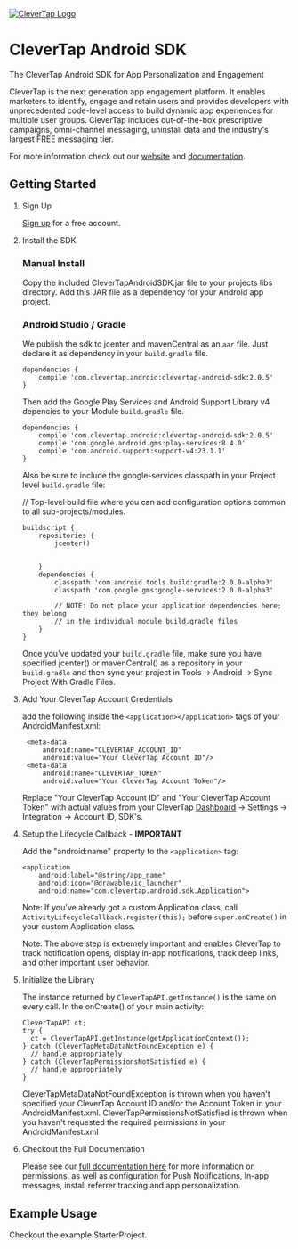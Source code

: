 [![CleverTap Logo](http://staging.support.wizrocket.com.s3-website-eu-west-1.amazonaws.com/images/CleverTap_logo.png)](http:www.clevertap.com)

# CleverTap Android SDK  

The CleverTap Android SDK for App Personalization and Engagement  

CleverTap is the next generation app engagement platform. It enables marketers to identify, engage and retain users and provides developers with unprecedented code-level access to build dynamic app experiences for multiple user groups. CleverTap includes out-of-the-box prescriptive campaigns, omni-channel messaging, uninstall data and the industry's largest FREE messaging tier.

For more information check out our [website](https://clevertap.com "CleverTap") and [documentation](http://support.clevertap.com "CleverTap Technical Documentation").

## Getting Started

1. Sign Up

    [Sign up](https://clevertap.com/sign-up) for a free account.  

2.  Install the SDK

    ### Manual Install

    Copy the included CleverTapAndroidSDK.jar file to your projects libs directory. Add this JAR file as a dependency for your Android app project.

    ### Android Studio / Gradle

    We publish the sdk to jcenter and mavenCentral as an `aar` file. Just declare it as dependency in your `build.gradle` file.

        dependencies {
            compile 'com.clevertap.android:clevertap-android-sdk:2.0.5'
        }

    Then add the Google Play Services and Android Support Library v4 depencies to your Module `build.gradle` file.     

        dependencies {
            compile 'com.clevertap.android:clevertap-android-sdk:2.0.5'
            compile 'com.google.android.gms:play-services:8.4.0'
            compile 'com.android.support:support-v4:23.1.1'
        }

    Also be sure to include the google-services classpath in your Project level `build.gradle` file:


       // Top-level build file where you can add configuration options common to all sub-projects/modules.  

        buildscript {
            repositories {
                jcenter()


            }
            dependencies {
                classpath 'com.android.tools.build:gradle:2.0.0-alpha3'
                classpath 'com.google.gms:google-services:2.0.0-alpha3'

                // NOTE: Do not place your application dependencies here; they belong
                // in the individual module build.gradle files
            }
        } 

    Once you've updated your `build.gradle` file, make sure you have specified jcenter() or mavenCentral() as a repository in your `build.gradle` and then sync your project in Tools -> Android -> Sync Project With Gradle Files.

3. Add Your CleverTap Account Credentials

    add the following inside the `<application></application>` tags of your AndroidManifest.xml:  
    
        <meta-data  
            android:name="CLEVERTAP_ACCOUNT_ID"  
            android:value="Your CleverTap Account ID"/>  
        <meta-data  
            android:name="CLEVERTAP_TOKEN"  
            android:value="Your CleverTap Account Token"/>

    Replace "Your CleverTap Account ID" and "Your CleverTap Account Token" with actual values from your CleverTap [Dashboard](https://dashboard.clevertap.com) -> Settings -> Integration -> Account ID, SDK's.

4.  Setup the Lifecycle Callback - **IMPORTANT**

    Add the "android:name" property to the `<application>` tag:

        <application
            android:label="@string/app_name"
            android:icon="@drawable/ic_launcher"
            android:name="com.clevertap.android.sdk.Application">

    Note: If you've already got a custom Application class, call `ActivityLifecycleCallback.register(this);` before `super.onCreate()` in your custom Application class.

    Note: The above step is extremely important and enables CleverTap to track notification opens, display in-app notifications, track deep links, and other important user behavior.

5.  Initialize the Library

    The instance returned by `CleverTapAPI.getInstance()` is the same on every call.  In the onCreate() of your main activity:

        CleverTapAPI ct;
        try {
          ct = CleverTapAPI.getInstance(getApplicationContext());
        } catch (CleverTapMetaDataNotFoundException e) {
          // handle appropriately
        } catch (CleverTapPermissionsNotSatisfied e) {
          // handle appropriately
        }

    CleverTapMetaDataNotFoundException is thrown when you haven't specified your CleverTap Account ID and/or the Account Token in your AndroidManifest.xml. CleverTapPermissionsNotSatisfied is thrown when you haven't requested the required permissions in your AndroidManifest.xml

6.  Checkout the Full Documentation

    Please see our [full documentation here](https://support.clevertap.com/integration/android-sdk/) for more information on permissions, as well as configuration for Push Notifications, In-app messages, install referrer tracking and app personalization.

## Example Usage
Checkout the example StarterProject.

